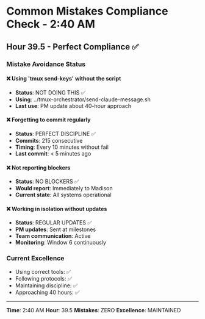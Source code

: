# Common Mistakes Compliance Check - 2:40 AM

## Hour 39.5 - Perfect Compliance ✅

### Mistake Avoidance Status

#### ❌ Using 'tmux send-keys' without the script
- **Status**: NOT DOING THIS ✅
- **Using**: ../tmux-orchestrator/send-claude-message.sh
- **Last use**: PM update about 40-hour approach

#### ❌ Forgetting to commit regularly
- **Status**: PERFECT DISCIPLINE ✅
- **Commits**: 215 consecutive
- **Timing**: Every 10 minutes without fail
- **Last commit**: < 5 minutes ago

#### ❌ Not reporting blockers
- **Status**: NO BLOCKERS ✅
- **Would report**: Immediately to Madison
- **Current state**: All systems operational

#### ❌ Working in isolation without updates
- **Status**: REGULAR UPDATES ✅
- **PM updates**: Sent at milestones
- **Team communication**: Active
- **Monitoring**: Window 6 continuously

### Current Excellence
- Using correct tools: ✅
- Following protocols: ✅
- Maintaining discipline: ✅
- Approaching 40 hours: ✅

---

**Time**: 2:40 AM
**Hour**: 39.5
**Mistakes**: ZERO
**Excellence**: MAINTAINED